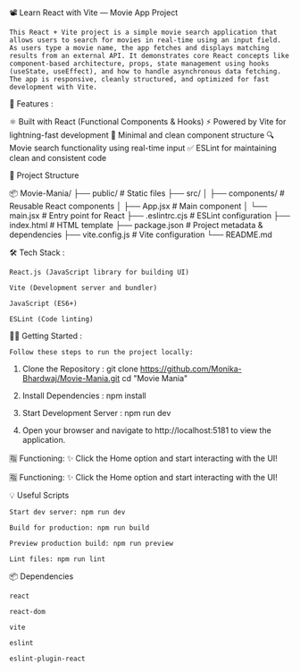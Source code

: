 📽️ Learn React with Vite — Movie App Project

    This React + Vite project is a simple movie search application that allows users to search for movies in real-time using an input field. As users type a movie name, the app fetches and displays matching results from an external API. It demonstrates core React concepts like component-based architecture, props, state management using hooks (useState, useEffect), and how to handle asynchronous data fetching. The app is responsive, cleanly structured, and optimized for fast development with Vite.


🚀 Features :

⚛️ Built with React (Functional Components & Hooks)
⚡ Powered by Vite for lightning-fast development
🎯 Minimal and clean component structure
🔍 Movie search functionality using real-time input
✅ ESLint for maintaining clean and consistent code


📁 Project Structure

📦 Movie-Mania/
├── public/             # Static files
├── src/
│   ├── components/     # Reusable React components
│   ├── App.jsx         # Main component
│   └── main.jsx        # Entry point for React
├── .eslintrc.cjs       # ESLint configuration
├── index.html          # HTML template
├── package.json        # Project metadata & dependencies
├── vite.config.js      # Vite configuration
└── README.md


🛠️ Tech Stack :

    React.js (JavaScript library for building UI)

    Vite (Development server and bundler)

    JavaScript (ES6+)

    ESLint (Code linting)


🧑‍💻 Getting Started :

    Follow these steps to run the project locally:

1. Clone the Repository :
    git clone https://github.com/Monika-Bhardwaj/Movie-Mania.git
    cd "Movie Mania"

2. Install Dependencies :
    npm install

3. Start Development Server :
    npm run dev

4. Open your browser and navigate to http://localhost:5181 to view the application.


🈯 Functioning:
✨  Click the Home option and start interacting with the UI!


🈯 Functioning:
✨  Click the Home option and start interacting with the UI!


💡 Useful Scripts

    Start dev server: npm run dev

    Build for production: npm run build

    Preview production build: npm run preview

    Lint files: npm run lint


📦 Dependencies

    react

    react-dom

    vite

    eslint

    eslint-plugin-react



